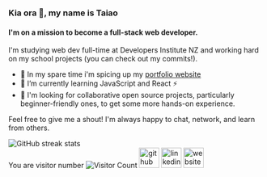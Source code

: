 ### Kia ora 👋, my name is Taiao
#### I'm on a mission to become a full-stack web developer.

I'm studying web dev full-time at Developers Institute NZ and working hard on my school projects (you can check out my commits!).

- 🔭 In my spare time i'm spicing up my [portfolio website](https://taiao.dev)
- 🌱 I’m currently learning JavaScript and React ⚡ 
- 👯 I'm looking for collaborative open source projects, particularly beginner-friendly ones, to get some more hands-on experience. 

Feel free to give me a shout! I'm always happy to chat, network, and learn from others.


![GitHub streak stats](https://streak-stats.demolab.com/?user=flowtyf)  
You are visitor number ![Visitor Count](https://profile-counter.glitch.me/flowtyf/count.svg)
[<img src='https://cdn.jsdelivr.net/npm/simple-icons@3.0.1/icons/github.svg' alt='github' height='40'>](https://github.com/flowtyf)  [<img src='https://cdn.jsdelivr.net/npm/simple-icons@3.0.1/icons/linkedin.svg' alt='linkedin' height='40'>](https://www.linkedin.com/in/taiaokawiti/)  [<img src='https://cdn.jsdelivr.net/npm/simple-icons@3.0.1/icons/icloud.svg' alt='website' height='40'>](taiao.dev)  


<!--
**flowtyf/flowtyf** is a ✨ _special_ ✨ repository because its `README.md` (this file) appears on your GitHub profile.

Here are some ideas to get you started:

- 🔭 I’m currently working on ...
- 🌱 I’m currently learning ...
- 👯 I’m looking to collaborate on ...
- 🤔 I’m looking for help with ...
- 💬 Ask me about ...
- 📫 How to reach me: ...
- 😄 Pronouns: ...
- ⚡ Fun fact: ...
-->
